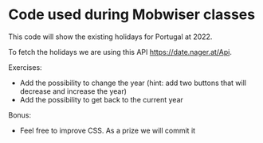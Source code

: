 # Code used during Mobwiser classes

This code will show the existing holidays for Portugal at 2022.

To fetch the holidays we are using this API https://date.nager.at/Api.

Exercises:
* Add the possibility to change the year (hint: add two buttons that will decrease and increase the year)
* Add the possibility to get back to the current year

Bonus:
* Feel free to improve CSS. As a prize we will commit it